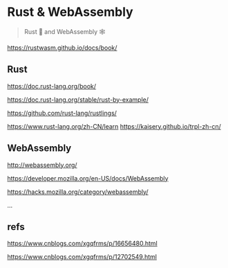 # Rust & WebAssembly

> Rust 🦀 and WebAssembly 🕸

https://rustwasm.github.io/docs/book/

## Rust

https://doc.rust-lang.org/book/

https://doc.rust-lang.org/stable/rust-by-example/

https://github.com/rust-lang/rustlings/

https://www.rust-lang.org/zh-CN/learn
https://kaisery.github.io/trpl-zh-cn/

## WebAssembly

http://webassembly.org/

https://developer.mozilla.org/en-US/docs/WebAssembly

https://hacks.mozilla.org/category/webassembly/


...


## refs

https://www.cnblogs.com/xgqfrms/p/16656480.html

https://www.cnblogs.com/xgqfrms/p/12702549.html

